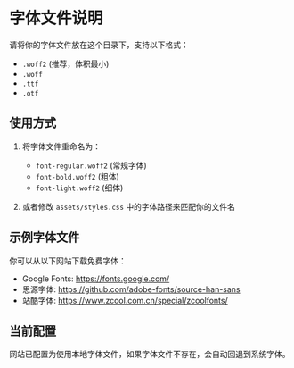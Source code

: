# 字体文件说明

请将你的字体文件放在这个目录下，支持以下格式：
- `.woff2` (推荐，体积最小)
- `.woff`
- `.ttf`
- `.otf`

## 使用方式

1. 将字体文件重命名为：
   - `font-regular.woff2` (常规字体)
   - `font-bold.woff2` (粗体)
   - `font-light.woff2` (细体)

2. 或者修改 `assets/styles.css` 中的字体路径来匹配你的文件名

## 示例字体文件

你可以从以下网站下载免费字体：
- Google Fonts: https://fonts.google.com/
- 思源字体: https://github.com/adobe-fonts/source-han-sans
- 站酷字体: https://www.zcool.com.cn/special/zcoolfonts/

## 当前配置

网站已配置为使用本地字体文件，如果字体文件不存在，会自动回退到系统字体。
